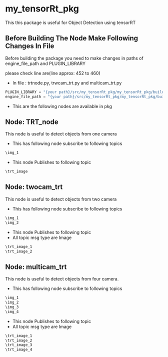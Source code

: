 # my_tensorRt_pkg

This this package  is useful for Object Detection using tensorRT 

## Before Building The Node Make Following Changes In File

Before building the package you need to make changes in paths of engine_file_path and PLUGIN_LIBRARY

please check line are(line approx:  452 to 460)

- In file : trtnode.py, trwcam_trt.py and multicam_trt.py 

```python
PLUGIN_LIBRARY = "{your path}/src/my_tensorRt_pkg/my_tensorRt_pkg/build/libmyplugins.so"
engine_file_path = "{your path}/src/my_tensorRt_pkg/my_tensorRt_pkg/build/Vishvajit_trt.engine"
```


- This are the following nodes are available in pkg  

## Node: TRT_node

This node is useful to detect objects from one camera 

- This has following node subscribe to following topics 

```python 
\img_1
```

- This node Publishes to following topic 

```python 
\trt_image
```

## Node: twocam_trt


This node is useful to detect objects from two camera 

- This has following node subscribe to following topics 

```python 
\img_1
\img_2
```

- This node Publishes to following topic 
- All topic msg type  are Image 

```python 
\trt_image_1
\trt_image_2
```


## Node: multicam_trt

This node is useful to detect objects from four camera.

- This has following node subscribe to following topics 

```python 
\img_1
\img_2
\img_3
\img_4
```

- This node Publishes to following topic 
- All topic msg type  are Image 

```python 
\trt_image_1
\trt_image_2
\trt_image_3
\trt_image_4 

```
